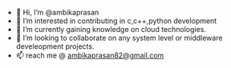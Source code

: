 - 👋 Hi, I’m @ambikaprasan
- 👀 I’m interested in contributing in c,c++,python development
- 🌱 I’m currently gaining knowledge on cloud technologies.
- 💞️ I’m looking to collaborate on any system level or middleware develeopment projects.
- 📫 reach me @ ambikaprasan82@gmail.com

<!---
ambikaprasan/ambikaprasan is a ✨ special ✨ repository because its `README.md` (this file) appears on your GitHub profile.
You can click the Preview link to take a look at your changes.
--->
